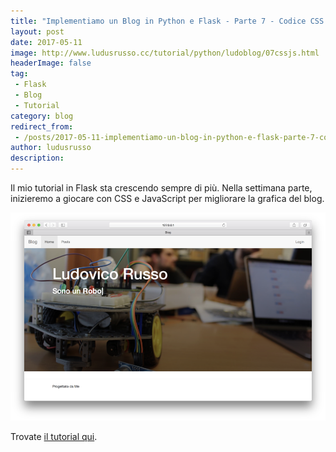 ```yaml
---
title: "Implementiamo un Blog in Python e Flask - Parte 7 - Codice CSS e JavaScript"
layout: post
date: 2017-05-11
image: http://www.ludusrusso.cc/tutorial/python/ludoblog/07cssjs.html
headerImage: false
tag:
 - Flask
 - Blog
 - Tutorial
category: blog
redirect_from:
 - /posts/2017-05-11-implementiamo-un-blog-in-python-e-flask-parte-7-codice-css-e-javascript
author: ludusrusso
description: 
---
```


Il mio tutorial in Flask sta crescendo sempre di più. Nella settimana parte, inizieremo a giocare con CSS e JavaScript per migliorare la grafica del blog.

![Settima Parte Flask](/assets/imgs/2017-05-11-implementiamo-un-blog-in-python-e-flask-parte-7-codice-css-e-javascript.markdown/cover_text_typed.png)

Trovate [il tutorial qui](http://www.ludusrusso.cc/tutorial/python/ludoblog/07cssjs.html).
